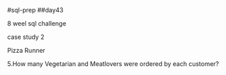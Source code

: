 #sql-prep
##day43

8 weel sql challenge 

case study 2

Pizza Runner

5.How many Vegetarian and Meatlovers were ordered by each customer?